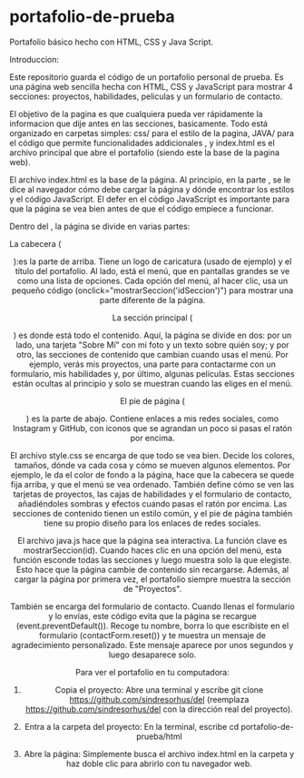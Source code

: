 # portafolio-de-prueba
Portafolio básico hecho con HTML, CSS y Java Script.

Introduccion:

Este repositorio guarda el código de un portafolio personal de prueba. Es una página web sencilla hecha con HTML, CSS y JavaScript para mostrar 4 secciones: proyectos, habilidades, peliculas y un formulario de contacto.

El objetivo de la pagina es que cualquiera pueda ver rápidamente la informacion que dije antes en las secciones, basicamente. Todo está organizado en carpetas simples: css/ para el estilo de la pagina, JAVA/ para el código que permite funcionalidades addicionales , y index.html es el archivo principal que abre el portafolio (siendo este la base de la pagina web).


El archivo index.html es la base de la página. Al principio, en la parte <head>, se le dice al navegador cómo debe cargar la página y dónde encontrar los estilos y el código JavaScript. El defer en el código JavaScript es importante para que la página se vea bien antes de que el código empiece a funcionar.

Dentro del <body>, la página se divide en varias partes:

La cabecera (<header>):es la parte de arriba. Tiene un logo de caricatura (usado de ejemplo) y el título del portafolio. Al lado, está el menú, que en pantallas grandes se ve como una lista de opciones. Cada opción del menú, al hacer clic, usa un pequeño código (onclick="mostrarSeccion('idSeccion')") para mostrar una parte diferente de la página.

La sección principal (<main>) es donde está todo el contenido. Aquí, la página se divide en dos: por un lado, una tarjeta "Sobre Mí" con mi foto y un texto sobre quién soy; y por otro, las secciones de contenido que cambian cuando usas el menú. Por ejemplo, verás mis proyectos, una parte para contactarme con un formulario, mis habilidades y, por último, algunas películas. Estas secciones están ocultas al principio y solo se muestran cuando las eliges en el menú.

El pie de página (<footer>) es la parte de abajo. Contiene enlaces a mis redes sociales, como Instagram y GitHub, con iconos que se agrandan un poco si pasas el ratón por encima.

El archivo style.css se encarga de que todo se vea bien. Decide los colores, tamaños, dónde va cada cosa y cómo se mueven algunos elementos. Por ejemplo, le da el color de fondo a la página, hace que la cabecera se quede fija arriba, y que el menú se vea ordenado. También define cómo se ven las tarjetas de proyectos, las cajas de habilidades y el formulario de contacto, añadiéndoles sombras y efectos cuando pasas el ratón por encima. Las secciones de contenido tienen un estilo común, y el pie de página también tiene su propio diseño para los enlaces de redes sociales.

El archivo java.js hace que la página sea interactiva. La función clave es mostrarSeccion(id). Cuando haces clic en una opción del menú, esta función esconde todas las secciones y luego muestra solo la que elegiste. Esto hace que la página cambie de contenido sin recargarse. Además, al cargar la página por primera vez, el portafolio siempre muestra la sección de "Proyectos".

También se encarga del formulario de contacto. Cuando llenas el formulario y lo envías, este código evita que la página se recargue (event.preventDefault()). Recoge tu nombre, borra lo que escribiste en el formulario (contactForm.reset()) y te muestra un mensaje de agradecimiento personalizado. Este mensaje aparece por unos segundos y luego desaparece solo.

Para ver el portafolio en tu computadora:

1) Copia el proyecto: Abre una terminal y escribe git clone https://github.com/sindresorhus/del (reemplaza https://github.com/sindresorhus/del con la dirección real del proyecto).

2) Entra a la carpeta del proyecto: En la terminal, escribe cd portafolio-de-prueba/html

3) Abre la página: Simplemente busca el archivo index.html en la carpeta y haz doble clic para abrirlo con tu navegador web.


